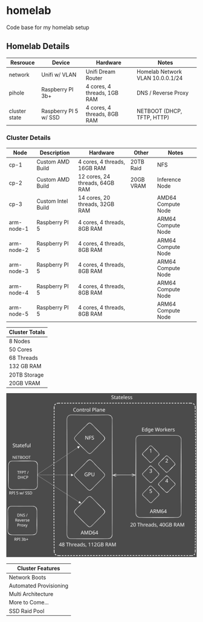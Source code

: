 # homelab

Code base for my homelab setup

## Homelab Details

| Resrouce      | Device                | Hardware                    | Notes                            |
| ------------- | --------------------- | --------------------------- | -------------------------------- |
| network       | Unifi w/ VLAN         | Unifi Dream Router          | Homelab Network VLAN 10.0.0.1/24 |
| pihole        | Raspberry PI 3b+      | 4 cores, 4 threads, 1GB RAM | DNS / Reverse Proxy              |
| cluster state | Raspberry PI 5 w/ SSD | 4 cores, 4 threads, 8GB RAM | NETBOOT (DHCP, TFTP, HTTP)       |

### Cluster Details

| Node       | Description        | Hardware                       | Other     | Notes              |
| ---------- | ------------------ | ------------------------------ | --------- | ------------------ |
| cp-1       | Custom AMD Build   | 4 cores, 4 threads, 16GB RAM   | 20TB Raid | NFS                |
| cp-2       | Custom AMD Build   | 12 cores, 24 threads, 64GB RAM | 20GB VRAM | Inference Node     |
| cp-3       | Custom Intel Build | 14 cores, 20 threads, 32GB RAM |           | AMD64 Compute Node |
| arm-node-1 | Raspberry PI 5     | 4 cores, 4 threads, 8GB RAM    |           | ARM64 Compute Node |
| arm-node-2 | Raspberry PI 5     | 4 cores, 4 threads, 8GB RAM    |           | ARM64 Compute Node |
| arm-node-3 | Raspberry PI 5     | 4 cores, 4 threads, 8GB RAM    |           | ARM64 Compute Node |
| arm-node-4 | Raspberry PI 5     | 4 cores, 4 threads, 8GB RAM    |           | ARM64 Compute Node |
| arm-node-5 | Raspberry PI 5     | 4 cores, 4 threads, 8GB RAM    |           | ARM64 Compute Node |

| Cluster Totals |
| -------------- |
| 8 Nodes        |
| 50 Cores       |
| 68 Threads     |
| 132 GB RAM     |
| 20TB Storage   |
| 20GB VRAM      |

![alt text](diagram.svg)

| Cluster Features       |
| ---------------------- |
| Network Boots          |
| Automated Provisioning |
| Multi Architecture     |
| More to Come...        |
| SSD Raid Pool          |
